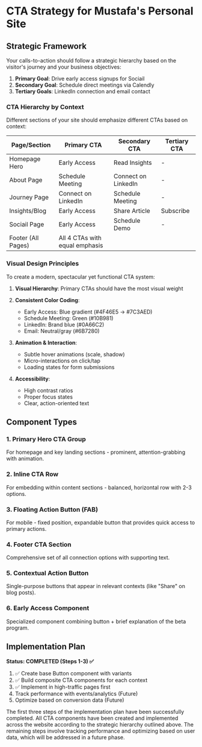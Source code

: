 # CTA Strategy for Mustafa's Personal Site

## Strategic Framework

Your calls-to-action should follow a strategic hierarchy based on the visitor's journey and your business objectives:

1. **Primary Goal**: Drive early access signups for Sociail
2. **Secondary Goal**: Schedule direct meetings via Calendly
3. **Tertiary Goals**: LinkedIn connection and email contact

### CTA Hierarchy by Context

Different sections of your site should emphasize different CTAs based on context:

| Page/Section | Primary CTA | Secondary CTA | Tertiary CTA |
|--------------|------------|--------------|--------------|
| Homepage Hero | Early Access | Read Insights | - |
| About Page | Schedule Meeting | Connect on LinkedIn | - |
| Journey Page | Connect on LinkedIn | Schedule Meeting | - |
| Insights/Blog | Early Access | Share Article | Subscribe |
| Sociail Page | Early Access | Schedule Demo | - |
| Footer (All Pages) | All 4 CTAs with equal emphasis | | |

### Visual Design Principles

To create a modern, spectacular yet functional CTA system:

1. **Visual Hierarchy**: Primary CTAs should have the most visual weight
2. **Consistent Color Coding**:
   - Early Access: Blue gradient (#4F46E5 → #7C3AED)
   - Schedule Meeting: Green (#10B981)
   - LinkedIn: Brand blue (#0A66C2)
   - Email: Neutral/gray (#6B7280)

3. **Animation & Interaction**:
   - Subtle hover animations (scale, shadow)
   - Micro-interactions on click/tap
   - Loading states for form submissions

4. **Accessibility**:
   - High contrast ratios
   - Proper focus states
   - Clear, action-oriented text

## Component Types

### 1. Primary Hero CTA Group

For homepage and key landing sections - prominent, attention-grabbing with animation.

### 2. Inline CTA Row

For embedding within content sections - balanced, horizontal row with 2-3 options.

### 3. Floating Action Button (FAB)

For mobile - fixed position, expandable button that provides quick access to primary actions.

### 4. Footer CTA Section

Comprehensive set of all connection options with supporting text.

### 5. Contextual Action Button

Single-purpose buttons that appear in relevant contexts (like "Share" on blog posts).

### 6. Early Access Component

Specialized component combining button + brief explanation of the beta program.

## Implementation Plan

**Status: COMPLETED (Steps 1-3) ✅**

1. ✅ Create base Button component with variants
2. ✅ Build composite CTA components for each context
3. ✅ Implement in high-traffic pages first
4. Track performance with events/analytics (Future)
5. Optimize based on conversion data (Future)

The first three steps of the implementation plan have been successfully completed. All CTA components have been created and implemented across the website according to the strategic hierarchy outlined above. The remaining steps involve tracking performance and optimizing based on user data, which will be addressed in a future phase.
